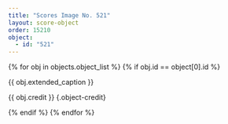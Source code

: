 ```yaml
---
title: "Scores Image No. 521"
layout: score-object
order: 15210
object:
  - id: "521"
---
```


{% for obj in objects.object_list %}
{% if obj.id == object[0].id %}

{{ obj.extended_caption }}

{{ obj.credit }} {.object-credit}

{% endif %}
{% endfor %}
